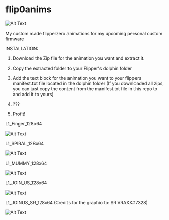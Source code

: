 # flip0anims

![Alt Text](https://i.imgur.com/WrE9iz8.png)

My custom made flipperzero animations for my upcoming personal custom firmware 


INSTALLATION:

1. Download the Zip file for the animation you want and extract it.

2. Copy the extracted folder to your Flipper's dolphin folder

3. Add the text block for the animation you want to your flippers manifest.txt file located in the dolphin folder
(If you downloaded all zips, you can just copy the content from the manifest.txt file in this repo to and add it to yours)

4. ???

5. Profit!


L1_Finger_128x64

![Alt Text](https://i.imgur.com/Irz3OXY.png)

L1_SPIRAL_128x64

![Alt Text](https://i.imgur.com/MC4VW2V.png)

L1_MUMMY_128x64

![Alt Text](https://i.imgur.com/IPZnrrb.png)

L1_JOIN_US_128x64

![Alt Text](https://i.imgur.com/zRhKas5.png)

L1_JOINUS_SR_128x64 (Credits for the graphic to: SR VRAXX#7328)

![Alt Text](https://i.imgur.com/ImjCgvi.png)

